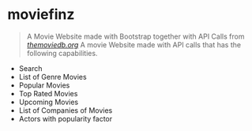 # moviefinz

> A Movie Website made with Bootstrap together with API Calls from [_themoviedb.org_](https://developers.themoviedb.org)
> A movie Website made with API calls that has the following capabilities.

- Search
- List of Genre Movies
- Popular Movies
- Top Rated Movies
- Upcoming Movies
- List of Companies of Movies
- Actors with popularity factor
